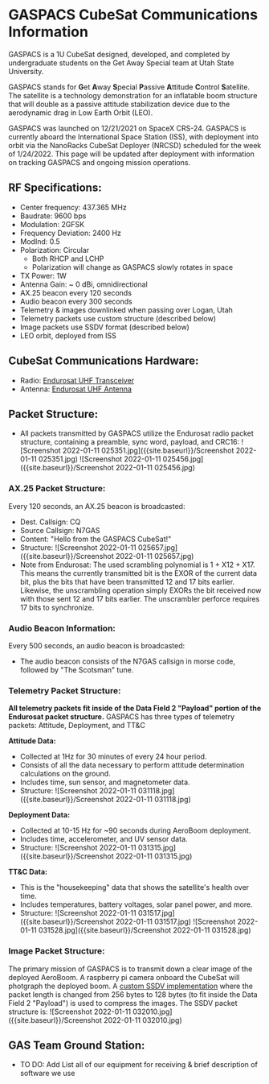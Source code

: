 # GASPACS CubeSat Communications Information
GASPACS is a 1U CubeSat designed, developed, and completed by undergraduate students on the Get Away Special team at Utah State University.

GASPACS stands for **G**et **A**way **S**pecial **P**assive **A**ttitude **C**ontrol **S**atellite. The satellite is a technology demonstration for an inflatable boom structure that will double as a passive attitude stabilization device due to the aerodynamic drag in Low Earth Orbit (LEO). 

GASPACS was launched on 12/21/2021 on SpaceX CRS-24. GASPACS is currently aboard the International Space Station (ISS), with deployment into orbit via the NanoRacks CubeSat Deployer (NRCSD) scheduled for the week of 1/24/2022. This page will be updated after deployment with information on tracking GASPACS and ongoing mission operations.

## RF Specifications:
- Center frequency: 437.365 MHz
- Baudrate: 9600 bps
- Modulation: 2GFSK
- Frequency Deviation: 2400 Hz
- ModInd: 0.5
- Polarization: Circular 
	- Both RHCP and LCHP
    - Polarization will change as GASPACS slowly rotates in space
- TX Power: 1W
- Antenna Gain: ~ 0 dBi, omnidirectional
- AX.25 beacon every 120 seconds
- Audio beacon every 300 seconds
- Telemetry & images downlinked when passing over Logan, Utah
- Telemetry packets use custom structure (described below)
- Image packets use SSDV format (described below)
- LEO orbit, deployed from ISS

## CubeSat Communications Hardware:

- Radio: [Endurosat UHF Transceiver](https://www.endurosat.com/cubesat-store/cubesat-communication-modules/uhf-transceiver-ii/)
- Antenna: [Endurosat UHF Antenna](https://www.endurosat.com/cubesat-store/cubesat-antennas/uhf-antenna/)

## Packet Structure:
- All packets transmitted by GASPACS utilize the Endurosat radio packet structure, containing a preamble, sync word, payload, and CRC16:
![Screenshot 2022-01-11 025351.jpg]({{site.baseurl}}/Screenshot 2022-01-11 025351.jpg)
![Screenshot 2022-01-11 025456.jpg]({{site.baseurl}}/Screenshot 2022-01-11 025456.jpg)
     
### AX.25 Packet Structure:
Every 120 seconds, an AX.25 beacon is broadcasted:
- Dest. Callsign: CQ
- Source Callsign: N7GAS
- Content: "Hello from the GASPACS CubeSat!"
- Structure:
![Screenshot 2022-01-11 025657.jpg]({{site.baseurl}}/Screenshot 2022-01-11 025657.jpg)
- Note from Endurosat: The  used  scrambling  polynomial  is 1  +  X12  + X17.  This  means the  currently  transmitted  bit  is  the EXOR of the current data bit, plus the bits that have been transmitted 12 and 17 bits earlier. Likewise, the  unscrambling  operation  simply  EXORs  the  bit  received  now  with  those  sent  12  and  17  bits earlier. The unscrambler perforce requires 17 bits to synchronize.

### Audio Beacon Information:
Every 500 seconds, an audio beacon is broadcasted:
- The audio beacon consists of the N7GAS callsign in morse code, followed by "The Scotsman" tune.

### Telemetry Packet Structure:
**All telemetry packets fit inside of the Data Field 2 "Payload" portion of the Endurosat packet structure.** GASPACS has three types of telemetry packets: Attitude, Deployment, and TT&C

**Attitude Data:**
- Collected at 1Hz for 30 minutes of every 24 hour period.
- Consists of all the data necessary to perform attitude determination calculations on the ground.
- Includes time, sun sensor, and magnetometer data.
- Structure:
![Screenshot 2022-01-11 031118.jpg]({{site.baseurl}}/Screenshot 2022-01-11 031118.jpg)

**Deployment Data:**
- Collected at 10-15 Hz for ~90 seconds during AeroBoom deployment.
- Includes time, accelerometer, and UV sensor data.
- Structure:
![Screenshot 2022-01-11 031315.jpg]({{site.baseurl}}/Screenshot 2022-01-11 031315.jpg)

**TT&C Data:**
- This is the "housekeeping" data that shows the satellite's health over time.
- Includes temperatures, battery voltages, solar panel power, and more.
- Structure:
![Screenshot 2022-01-11 031517.jpg]({{site.baseurl}}/Screenshot 2022-01-11 031517.jpg)
![Screenshot 2022-01-11 031528.jpg]({{site.baseurl}}/Screenshot 2022-01-11 031528.jpg)

    
### Image Packet Structure:
The primary mission of GASPACS is to transmit down a clear image of the deployed AeroBoom. A raspberry pi camera onboard the CubeSat will photgraph the deployed boom. A [custom SSDV implementation](https://github.com/SmallSatGasTeam/ssdv) where the packet length is changed from 256 bytes to 128 bytes (to fit inside the Data Field 2 "Payload") is used to compress the images. The SSDV packet structure is:
![Screenshot 2022-01-11 032010.jpg]({{site.baseurl}}/Screenshot 2022-01-11 032010.jpg)


## GAS Team Ground Station:
- TO DO: Add List all of our equipment for receiving & brief description of software we use
